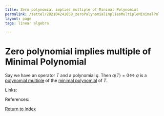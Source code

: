 ```yaml
---
title: Zero polynomial implies multiple of Minimal Polynomial
permalink: /zettel/202104241858_zeroPolynomialImpliesMultipleMinimalPolynomial
layout: page
tags: linear algebra

---
```

# Zero polynomial implies multiple of Minimal Polynomial

Say we have an operator $T$ and a polynomial $q$. Then $q(T) = 0 \iff$ $q$ is a [polynomial multiple](202104241915_polynomialMultipleDefinition) of 
the [minimal polynomial](202104241845_minimalPolynomialDefinition) of $T$.

Links: 

References: 

[Return to Index](index)
